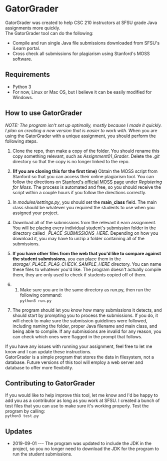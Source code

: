 # GatorGrader
GatorGrader was created to help CSC 210 instructors at SFSU grade Java assignments more quickly.  
The GatorGrader tool can do the following:
* Compile and run single Java file submissions downloaded from SFSU's iLearn portal.
* Cross check all submissions for plagiarism using Stanford's MOSS software.

## Requirements
* Python 3
* For now, Linux or Mac OS, but I believe it can be easily modified for Windows.

## How to use GatorGrader
*NOTE: The program isn't set up optimally, mostly because I made it quickly. I plan on creating a new version that is easier to work with.*
When you are using the GatorGrader with a unique assignment, you should perform the following steps.
1. Clone the repo, then make a copy of the folder. You should rename this copy something relevant, such as *Assignment01_Grader*. Delete the *.git* directory so that the copy is no longer linked to the repo.
1. **(If you are cloning this for the first time)** Obtain the MOSS script from Stanford so that you can access their online plagiarism tool. You can follow the directions on [Stanford's official MOSS page](https://theory.stanford.edu/~aiken/moss/) under *Registering for Moss*. The process is automated and free, so you should receive the script within a couple hours if you follow the directions correctly.
1. In *modules/settings.py*, you should set the **main_class** field. The main class should be whatever you required the students to use when you assigned your project.
1. Download all of the submissions from the relevant iLearn assignment. You will be placing every individual student's submission folder in the directory called *_PLACE_SUBMISSIONS_HERE*. Depending on how you download it, you may have to unzip a folder containing all of the submissions.
1. **If you have other files from the web that you'd like to compare against the student submissions**, you can place them in the *storage/_PLACE_PLAG_CHECK_SAMPLE_HERE* directory. You can name these files to whatever you'd like. The program doesn't actually compile them, they are only used to check if students copied off of them.
2. 1. Make sure you are in the same directory as run.py, then run the following command:  
```python3 run.py```  
  
1. The program should let you know how many submissions it detects, and should start by prompting you to process the submissions. If you do, it will check to make sure the submission guidelines were followed, including naming the folder, proper Java filename and main class, and being able to compile. If any submissions are invalid for any reason, you can check which ones were flagged in the prompt that follows.

If you have any issues with running your assignment, feel free to let me know and I can update these instructions.  
GatorGrader is a simple program that stores the data in filesystem, not a database. Future versions of this tool will employ a web server and database to offer more flexibility.  
## Contributing to GatorGrader
If you would like to help improve this tool, let me know and I'd be happy to add you as a contributor as long as you work at SFSU. I created a bunch of test files that you can use to make sure it's working properly. Test the program by calling:  
```python3 test.py```

## Updates

* 2019-09-01 --- The program was updated to include the JDK in the project, so you no longer need to download the JDK for the program to run the student submissions.